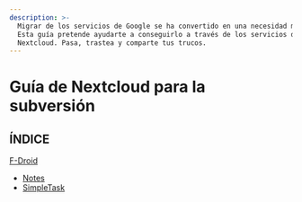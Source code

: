 ```yaml
---
description: >-
  Migrar de los servicios de Google se ha convertido en una necesidad máxima.
  Esta guía pretende ayudarte a conseguirlo a través de los servicios de
  Nextcloud. Pasa, trastea y comparte tus trucos.
---
```


# Guía de Nextcloud para la subversión

## ÍNDICE

[F-Droid](movil-celular/f-droid/)

* [Notes](movil-celular/f-droid/notes.md)
* [SimpleTask](movil-celular/f-droid/simpletask.md)

